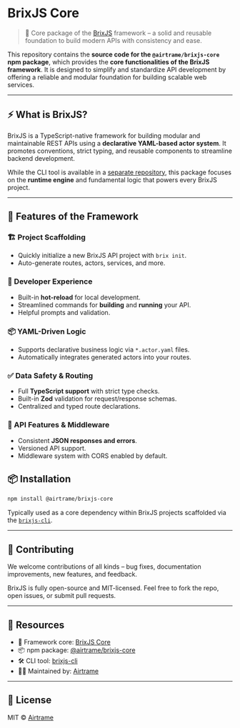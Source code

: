 # BrixJS Core

> 🧱 Core package of the [BrixJS](https://github.com/airtrame/brixjs-core) framework – a solid and reusable foundation to build modern APIs with consistency and ease.

This repository contains the **source code for the `@airtrame/brixjs-core` npm package**, which provides the **core functionalities of the BrixJS framework**. It is designed to simplify and standardize API development by offering a reliable and modular foundation for building scalable web services.

---

## ⚡ What is BrixJS?

BrixJS is a TypeScript-native framework for building modular and maintainable REST APIs using a **declarative YAML-based actor system**. It promotes conventions, strict typing, and reusable components to streamline backend development.

While the CLI tool is available in a [separate repository](https://github.com/airtrame/brixjs-cli), this package focuses on the **runtime engine** and fundamental logic that powers every BrixJS project.

---

## 🚀 Features of the Framework

### 🏗️ Project Scaffolding
- Quickly initialize a new BrixJS API project with `brix init`.
- Auto-generate routes, actors, services, and more.

### 🔁 Developer Experience
- Built-in **hot-reload** for local development.
- Streamlined commands for **building** and **running** your API.
- Helpful prompts and validation.

### 📦 YAML-Driven Logic
- Supports declarative business logic via `*.actor.yaml` files.
- Automatically integrates generated actors into your routes.

### ✅ Data Safety & Routing
- Full **TypeScript support** with strict type checks.
- Built-in **Zod** validation for request/response schemas.
- Centralized and typed route declarations.

### 🧩 API Features & Middleware
- Consistent **JSON responses and errors**.
- Versioned API support.
- Middleware system with CORS enabled by default.

## 📦 Installation

```bash
npm install @airtrame/brixjs-core
```

Typically used as a core dependency within BrixJS projects scaffolded via the [`brixjs-cli`](https://github.com/airtrame/brixjs-cli).

---

## 🤝 Contributing

We welcome contributions of all kinds – bug fixes, documentation improvements, new features, and feedback.

BrixJS is fully open-source and MIT-licensed. Feel free to fork the repo, open issues, or submit pull requests.

---

## 🔗 Resources

* 🧱 Framework core: [BrixJS Core](https://github.com/airtrame/brixjs-core)
* 📦 npm package: [@airtrame/brixjs-core](https://www.npmjs.com/package/@airtrame/brixjs-core)
* 🛠️ CLI tool: [brixjs-cli](https://github.com/airtrame/brixjs-cli)
* 🧑‍💻 Maintained by: [Airtrame](https://airtrame.com)

---

## 📄 License

MIT © [Airtrame](https://airtrame.com)


